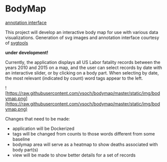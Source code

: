 # BodyMap

[annotation interface](http://vsoch.github.io/bodymap/)

This project will develop an interactive body map for use with various data visualizations. Generation of svg images and annotation interface courtesy of [svgtools](http://www.github.com/vsoch/svgtools)

**under development!**

Currently, the application displays all US Labor fatality records between the years 2010 and 2015 on a map, and the user can select records by date with an interactive slider, or by clicking on a body part. When selecting by date, the most relevant (indicated by count) word tags appear to the left.

![https://raw.githubusercontent.com/vsoch/bodymap/master/static/img/bodymap.png](https://raw.githubusercontent.com/vsoch/bodymap/master/static/img/bodymap.png)

Changes that need to be made:

 - application will be Dockerized
 - tags will be changed from counts to those words different from some baseline
 - bodymap area will serve as a heatmap to show deaths associated with body part(s)
 - view will be made to show better details for a set of records
